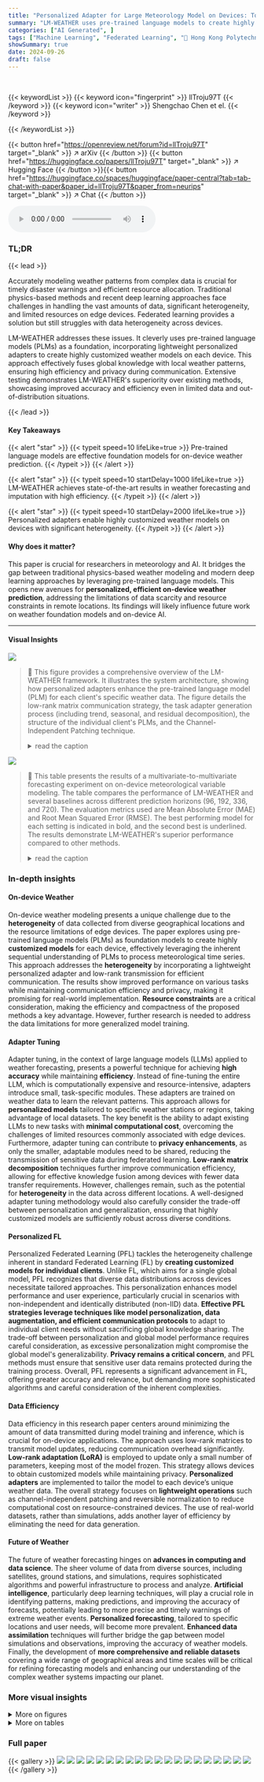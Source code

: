 ```yaml
---
title: "Personalized Adapter for Large Meteorology Model on Devices: Towards Weather Foundation Models"
summary: "LM-WEATHER uses pre-trained language models to create highly accurate, personalized weather models directly on resource-constrained devices, achieving state-of-the-art results with significantly reduc..."
categories: ["AI Generated", ]
tags: ["Machine Learning", "Federated Learning", "🏢 Hong Kong Polytechnic University",]
showSummary: true
date: 2024-09-26
draft: false
---
```


<br>

{{< keywordList >}}
{{< keyword icon="fingerprint" >}} llTroju97T {{< /keyword >}}
{{< keyword icon="writer" >}} Shengchao Chen et el. {{< /keyword >}}
 
{{< /keywordList >}}

{{< button href="https://openreview.net/forum?id=llTroju97T" target="_blank" >}}
↗ arXiv
{{< /button >}}
{{< button href="https://huggingface.co/papers/llTroju97T" target="_blank" >}}
↗ Hugging Face
{{< /button >}}{{< button href="https://huggingface.co/spaces/huggingface/paper-central?tab=tab-chat-with-paper&paper_id=llTroju97T&paper_from=neurips" target="_blank" >}}
↗ Chat
{{< /button >}}




<audio controls>
    <source src="https://ai-paper-reviewer.com/llTroju97T/podcast.wav" type="audio/wav">
    Your browser does not support the audio element.
</audio>


### TL;DR


{{< lead >}}

Accurately modeling weather patterns from complex data is crucial for timely disaster warnings and efficient resource allocation.  Traditional physics-based methods and recent deep learning approaches face challenges in handling the vast amounts of data, significant heterogeneity, and limited resources on edge devices. Federated learning provides a solution but still struggles with data heterogeneity across devices. 

LM-WEATHER addresses these issues. It cleverly uses pre-trained language models (PLMs) as a foundation, incorporating lightweight personalized adapters to create highly customized weather models on each device.  This approach effectively fuses global knowledge with local weather patterns, ensuring high efficiency and privacy during communication.  Extensive testing demonstrates LM-WEATHER's superiority over existing methods, showcasing improved accuracy and efficiency even in limited data and out-of-distribution situations.

{{< /lead >}}


#### Key Takeaways

{{< alert "star" >}}
{{< typeit speed=10 lifeLike=true >}} Pre-trained language models are effective foundation models for on-device weather prediction. {{< /typeit >}}
{{< /alert >}}

{{< alert "star" >}}
{{< typeit speed=10 startDelay=1000 lifeLike=true >}} LM-WEATHER achieves state-of-the-art results in weather forecasting and imputation with high efficiency. {{< /typeit >}}
{{< /alert >}}

{{< alert "star" >}}
{{< typeit speed=10 startDelay=2000 lifeLike=true >}} Personalized adapters enable highly customized weather models on devices with significant heterogeneity. {{< /typeit >}}
{{< /alert >}}

#### Why does it matter?
This paper is crucial for researchers in meteorology and AI.  It bridges the gap between traditional physics-based weather modeling and modern deep learning approaches by leveraging pre-trained language models. This opens new avenues for **personalized, efficient on-device weather prediction**, addressing the limitations of data scarcity and resource constraints in remote locations. Its findings will likely influence future work on weather foundation models and on-device AI.

------
#### Visual Insights



![](https://ai-paper-reviewer.com/llTroju97T/figures_1_1.jpg)

> 🔼 This figure provides a comprehensive overview of the LM-WEATHER framework. It illustrates the system architecture, showing how personalized adapters enhance the pre-trained language model (PLM) for each client's specific weather data.  The figure details the low-rank matrix communication strategy, the task adapter generation process (including trend, seasonal, and residual decomposition), the structure of the individual client's PLMs, and the Channel-Independent Patching technique.
> <details>
> <summary>read the caption</summary>
> Figure 1: Framework Overview. (a) Schematic of LM-WEATHER, each client using personalized adapter to endow the PLM for local weather awareness, only low-rank matrices are transmitted to enhance efficiency during communication; (b) Brief structure of PLM on each client, detailed architecture can be found in Appendix; (c) Task Adapter Generation, the multivariate weather series input splits into two paths. The first path isolates the trend, seasonal, and residual elements, which each go through independent generator to produce specific adapters; (d) Architecture of the generator for each decomposed element; (e) Schematic diagram of Channel-Independent Patching [6].
> </details>





![](https://ai-paper-reviewer.com/llTroju97T/tables_6_1.jpg)

> 🔼 This table presents the results of a multivariate-to-multivariate forecasting experiment on on-device meteorological variable modeling.  The table compares the performance of LM-WEATHER and several baselines across different prediction horizons (96, 192, 336, and 720).  The evaluation metrics used are Mean Absolute Error (MAE) and Root Mean Squared Error (RMSE).  The best performing model for each setting is indicated in bold, and the second best is underlined.  The results demonstrate LM-WEATHER's superior performance compared to other methods.
> <details>
> <summary>read the caption</summary>
> Table 1: Results under on-device meteorological variable forecasting task (multivariate-to-multivariate). A lower value indicates better performance. Bold: the best, Underline: the second best.
> </details>





### In-depth insights


#### On-device Weather
On-device weather modeling presents a unique challenge due to the **heterogeneity** of data collected from diverse geographical locations and the resource limitations of edge devices.  The paper explores using pre-trained language models (PLMs) as foundation models to create highly **customized models** for each device, effectively leveraging the inherent sequential understanding of PLMs to process meteorological time series.  This approach addresses the **heterogeneity** by incorporating a lightweight personalized adapter and low-rank transmission for efficient communication.  The results show improved performance on various tasks while maintaining communication efficiency and privacy, making it promising for real-world implementation.  **Resource constraints** are a critical consideration, making the efficiency and compactness of the proposed methods a key advantage. However, further research is needed to address the data limitations for more generalized model training.

#### Adapter Tuning
Adapter tuning, in the context of large language models (LLMs) applied to weather forecasting, presents a powerful technique for achieving **high accuracy** while maintaining **efficiency**.  Instead of fine-tuning the entire LLM, which is computationally expensive and resource-intensive, adapters introduce small, task-specific modules.  These adapters are trained on weather data to learn the relevant patterns. This approach allows for **personalized models** tailored to specific weather stations or regions, taking advantage of local datasets.  The key benefit is the ability to adapt existing LLMs to new tasks with **minimal computational cost**, overcoming the challenges of limited resources commonly associated with edge devices.  Furthermore, adapter tuning can contribute to **privacy enhancements**, as only the smaller, adaptable modules need to be shared, reducing the transmission of sensitive data during federated learning. **Low-rank matrix decomposition** techniques further improve communication efficiency, allowing for effective knowledge fusion among devices with fewer data transfer requirements. However, challenges remain, such as the potential for **heterogeneity** in the data across different locations.  A well-designed adapter tuning methodology would also carefully consider the trade-off between personalization and generalization, ensuring that highly customized models are sufficiently robust across diverse conditions.

#### Personalized FL
Personalized Federated Learning (PFL) tackles the heterogeneity challenge inherent in standard Federated Learning (FL) by **creating customized models for individual clients**.  Unlike FL, which aims for a single global model, PFL recognizes that diverse data distributions across devices necessitate tailored approaches. This personalization enhances model performance and user experience, particularly crucial in scenarios with non-independent and identically distributed (non-IID) data.  **Effective PFL strategies leverage techniques like model personalization, data augmentation, and efficient communication protocols** to adapt to individual client needs without sacrificing global knowledge sharing.  The trade-off between personalization and global model performance requires careful consideration, as excessive personalization might compromise the global model's generalizability.  **Privacy remains a critical concern**, and PFL methods must ensure that sensitive user data remains protected during the training process.  Overall, PFL represents a significant advancement in FL, offering greater accuracy and relevance, but demanding more sophisticated algorithms and careful consideration of the inherent complexities.

#### Data Efficiency
Data efficiency in this research paper centers around minimizing the amount of data transmitted during model training and inference, which is crucial for on-device applications. The approach uses low-rank matrices to transmit model updates, reducing communication overhead significantly. **Low-rank adaptation (LoRA)** is employed to update only a small number of parameters, keeping most of the model frozen. This strategy allows devices to obtain customized models while maintaining privacy.  **Personalized adapters** are implemented to tailor the model to each device’s unique weather data. The overall strategy focuses on **lightweight operations** such as channel-independent patching and reversible normalization to reduce computational cost on resource-constrained devices. The use of real-world datasets, rather than simulations, adds another layer of efficiency by eliminating the need for data generation.

#### Future of Weather
The future of weather forecasting hinges on **advances in computing and data science**.  The sheer volume of data from diverse sources, including satellites, ground stations, and simulations, requires sophisticated algorithms and powerful infrastructure to process and analyze.  **Artificial intelligence**, particularly deep learning techniques, will play a crucial role in identifying patterns, making predictions, and improving the accuracy of forecasts, potentially leading to more precise and timely warnings of extreme weather events.  **Personalized forecasting**, tailored to specific locations and user needs, will become more prevalent.  **Enhanced data assimilation** techniques will further bridge the gap between model simulations and observations, improving the accuracy of weather models.  Finally, the development of **more comprehensive and reliable datasets** covering a wide range of geographical areas and time scales will be critical for refining forecasting models and enhancing our understanding of the complex weather systems impacting our planet.


### More visual insights

<details>
<summary>More on figures
</summary>


![](https://ai-paper-reviewer.com/llTroju97T/figures_18_1.jpg)

> 🔼 This figure provides a high-level overview of the LM-WEATHER framework. It shows the system architecture, including the personalized adapters used on each client device, the low-rank matrix transmission for efficient communication, and the task adapter generation process.  The figure also details the architecture of the personalized adapter generator and the channel-independent patching method.
> <details>
> <summary>read the caption</summary>
> Figure 1: Framework Overview. (a) Schematic of LM-WEATHER, each client using personalized adapter to endow the PLM for local weather awareness, only low-rank matrices are transmitted to enhance efficiency during communication; (b) Brief structure of PLM on each client, detailed architecture can be found in Appendix; (c) Task Adapter Generation, the multivariate weather series input splits into two paths. The first path isolates the trend, seasonal, and residual elements, which each go through independent generator to produce specific adapters; (d) Architecture of the generator for each decomposed element; (e) Schematic diagram of Channel-Independent Patching [6].
> </details>



![](https://ai-paper-reviewer.com/llTroju97T/figures_19_1.jpg)

> 🔼 This figure provides a high-level overview of the LM-WEATHER framework. It shows the system architecture, including how personalized adapters are used to adapt a pre-trained language model to each client's specific weather data. It also details the communication process, task adapter generation, and the architecture of the generator used for task adaptation.  Finally, it shows the channel-independent patching method used to improve efficiency.
> <details>
> <summary>read the caption</summary>
> Figure 1: Framework Overview. (a) Schematic of LM-WEATHER, each client using personalized adapter to endow the PLM for local weather awareness, only low-rank matrices are transmitted to enhance efficiency during communication; (b) Brief structure of PLM on each client, detailed architecture can be found in Appendix; (c) Task Adapter Generation, the multivariate weather series input splits into two paths. The first path isolates the trend, seasonal, and residual elements, which each go through independent generator to produce specific adapters; (d) Architecture of the generator for each decomposed element; (e) Schematic diagram of Channel-Independent Patching [6].
> </details>



![](https://ai-paper-reviewer.com/llTroju97T/figures_20_1.jpg)

> 🔼 This figure provides a high-level overview of the LM-WEATHER framework. It illustrates the system architecture, showing how personalized adapters are used to enhance a pre-trained language model (PLM) for on-device weather forecasting.  The figure also details the process of task adapter generation, which decomposes multivariate weather series data into trend, seasonal, and residual components to generate specific adapters for the PLM. Finally, the figure shows the channel-independent patching method, which improves efficiency and generalisation.
> <details>
> <summary>read the caption</summary>
> Figure 1: Framework Overview. (a) Schematic of LM-WEATHER, each client using personalized adapter to endow the PLM for local weather awareness, only low-rank matrices are transmitted to enhance efficiency during communication; (b) Brief structure of PLM on each client, detailed architecture can be found in Appendix; (c) Task Adapter Generation, the multivariate weather series input splits into two paths. The first path isolates the trend, seasonal, and residual elements, which each go through independent generator to produce specific adapters; (d) Architecture of the generator for each decomposed element; (e) Schematic diagram of Channel-Independent Patching [6].
> </details>



![](https://ai-paper-reviewer.com/llTroju97T/figures_22_1.jpg)

> 🔼 This figure provides a comprehensive overview of the LM-WEATHER framework. It illustrates the system architecture, including the personalized adapter used on each client device to enhance the pre-trained language model (PLM) with local weather pattern awareness.  The figure also details the low-rank matrix transmission for efficient communication, the task adapter generation process for decomposing multivariate weather series, and the architecture of the generator used to create task-specific adapters.
> <details>
> <summary>read the caption</summary>
> Figure 1: Framework Overview. (a) Schematic of LM-WEATHER, each client using personalized adapter to endow the PLM for local weather awareness, only low-rank matrices are transmitted to enhance efficiency during communication; (b) Brief structure of PLM on each client, detailed architecture can be found in Appendix; (c) Task Adapter Generation, the multivariate weather series input splits into two paths. The first path isolates the trend, seasonal, and residual elements, which each go through independent generator to produce specific adapters; (d) Architecture of the generator for each decomposed element; (e) Schematic diagram of Channel-Independent Patching [6].
> </details>



</details>




<details>
<summary>More on tables
</summary>


![](https://ai-paper-reviewer.com/llTroju97T/tables_6_2.jpg)
> 🔼 This table presents the results of the on-device meteorological variable forecasting task.  The results compare the performance of LM-WEATHER against several baselines across different prediction horizons (96, 192, 336, and 720) on four different datasets (ODW1T, ODW1V, ODW2T, and ODW2V).  The performance is measured using Mean Absolute Error (MAE) and Root Mean Squared Error (RMSE). Bold values indicate the best performance for each setting, while underlined values indicate the second-best performance.
> <details>
> <summary>read the caption</summary>
> Table 1: Results under on-device meteorological variable forecasting task (multivariate-to-multivariate). A lower value indicates better performance. Bold: the best, Underline: the second best.
> </details>

![](https://ai-paper-reviewer.com/llTroju97T/tables_7_1.jpg)
> 🔼 This table presents the results of on-device meteorological variable forecasting experiments. The model, LM-WEATHER, is compared against several state-of-the-art baselines across four different datasets.  The performance is measured using MAE and RMSE metrics for various prediction horizons (96, 192, 336, 720). The table highlights LM-WEATHER's superior performance, consistently achieving the lowest MAE and RMSE values across almost all scenarios.
> <details>
> <summary>read the caption</summary>
> Table 1: Results under on-device meteorological variable forecasting task (multivariate-to-multivariate). A lower value indicates better performance. Bold: the best, Underline: the second best.
> </details>

![](https://ai-paper-reviewer.com/llTroju97T/tables_7_2.jpg)
> 🔼 This table presents the results of on-device meteorological variable forecasting experiments using multivariate-to-multivariate approach.  The table shows the Mean Absolute Error (MAE) and Root Mean Squared Error (RMSE) for various forecasting lengths (96, 192, 336, 720) and on four different datasets (ODW1T, ODW1V, ODW2T, ODW2V).  The best performing method for each scenario is highlighted in bold, while the second-best is underlined. The results demonstrate LM-WEATHER's superior performance over several state-of-the-art baselines for on-device weather forecasting.
> <details>
> <summary>read the caption</summary>
> Table 1: Results under on-device meteorological variable forecasting task (multivariate-to-multivariate). A lower value indicates better performance. Bold: the best, Underline: the second best.
> </details>

![](https://ai-paper-reviewer.com/llTroju97T/tables_7_3.jpg)
> 🔼 This table presents the results of a zero-shot learning experiment, where the model is evaluated on a dataset it has not been trained on.  The results (average Mean Absolute Error) are shown for forecasting and imputation tasks across various scenarios.  The scenarios are defined by which datasets are used for training and testing (e.g., 1T means training on ODW1T, 1V means testing on ODW1V). The table shows that LM-WEATHER-AVE outperforms other baselines across multiple scenarios in both forecasting and imputation tasks.
> <details>
> <summary>read the caption</summary>
> Table 5: Results on Zero-Shot Learning (ave. MAE on forecasting/imputation tasks report). Bold: the best, Underline: the second best, ⇔: domain transferring between datasets.
> </details>

![](https://ai-paper-reviewer.com/llTroju97T/tables_8_1.jpg)
> 🔼 This table presents the ablation study results for the LM-WEATHER model. It shows the impact of removing different components of the model (decomposition, trend, seasonal, residual, prompt generator) and using different methods for the personalized approach (LoRA with low-rank matrices, LoRA without low-rank matrices, full fine-tuning of attention parameters) on the performance of both forecasting and imputation tasks.  The results demonstrate the importance of the weather decomposition, prompt generator, and using LoRA with low-rank matrices for achieving superior performance and efficiency.
> <details>
> <summary>read the caption</summary>
> Table 6: Ablation results on forecasting (multivariate to multivariate) and imputation (50% masking ratio, OWD1T dataset). A lower value indicates better performance. Bold: the best, Underline: the second best, and ↑ denote performance degradation and performance improvement, respectively.
> </details>

![](https://ai-paper-reviewer.com/llTroju97T/tables_8_2.jpg)
> 🔼 This table compares the communication efficiency and performance of LM-WEATHER against other federated learning methods designed to improve communication efficiency.  It shows LM-WEATHER's superior performance while significantly reducing the amount of data transmitted during the training process.  The communication efficiency improvement is expressed as a multiplier relative to the standard approach (LM-WEATHER-Ave). MAE and RMSE metrics are also provided.
> <details>
> <summary>read the caption</summary>
> Table 8: Comparison of LM-WEATHER and baseline that tailored to improve communication efficiency in terms of forecasting (multivariate-multivariate)/imputation (50% masking rate) performance as well as communication efficiency, with × denotes the improvement in communication efficiency relative to the standard line (LM-WEATHER-Ave), MAE/RMSE report. Bold: the best.
> </details>

![](https://ai-paper-reviewer.com/llTroju97T/tables_9_1.jpg)
> 🔼 This table compares the performance and communication efficiency of LM-WEATHER against various federated learning baselines designed for improved communication efficiency.  The metrics used are MAE and RMSE for both forecasting and imputation tasks.  The communication efficiency is shown as a multiple of the standard, LM-WEATHER-Ave's communication parameters.
> <details>
> <summary>read the caption</summary>
> Table 8: Comparison of LM-WEATHER and baseline that tailored to improve communication efficiency in terms of forecasting (multivariate-multivariate)/imputation (50% masking rate) performance as well as communication efficiency, with × denotes the improvement in communication efficiency relative to the standard line (LM-WEATHER-Ave), MAE/RMSE report. Bold: the best.
> </details>

![](https://ai-paper-reviewer.com/llTroju97T/tables_9_2.jpg)
> 🔼 This table presents the results of LM-WEATHER's performance on forecasting and imputation tasks under different device participation rates.  It shows how the model's performance changes as the number of devices participating in the training increases.  The results are shown for both regular training and a few-shot learning scenario where only 15% of the data is used for training.  The table also highlights the increase or decrease in performance relative to the original setting (0.1 device participation rate).  MAE and RMSE metrics are reported.
> <details>
> <summary>read the caption</summary>
> Table 9: Results of LM-WEATHER under forecasting (multivariate-multivariate) and imputation (50% masking rate) at different device participation rates [0.1, 0.3, 0.5, 0.7, 0.9], ↑↓ implies an increase/decrease in performance relative to the original setting (0.1), MAE/RMSE report, where 15% represents the proportion of data on each client involved in training.
> </details>

![](https://ai-paper-reviewer.com/llTroju97T/tables_14_1.jpg)
> 🔼 This table provides details of the ODW1T dataset, which is one of the four real-world datasets used in the paper for evaluating the proposed on-device meteorological variable modeling approach, LM-WEATHER.  It lists the start and end times of the data collection period for each of the 15 weather stations in the dataset, the number of samples collected at each station, and the meteorological variables that were measured.  This information is crucial for understanding the dataset's characteristics and for reproducing the experiments.
> <details>
> <summary>read the caption</summary>
> Table 10: Details about ODW1T dataset, where Start and End indicate the respective beginning and ending timestamps of data collected at a specific weather station, Samples denotes the count of weather sequence samples gathered at that station, and Variables refers to the weather variables included in the data from each station (For the full names of these variables, please refer to Tab. 14).
> </details>

![](https://ai-paper-reviewer.com/llTroju97T/tables_15_1.jpg)
> 🔼 This table provides details about the ODW1T dataset, which is one of the four real-world datasets used in the paper for evaluating the performance of the proposed LM-WEATHER model.  For each of the 15 weather stations included in the dataset, the table lists the start and end times of the data collection period, the number of samples collected, and the variables included. The variables are abbreviated, with the full names provided in a separate table (Table 14) in the appendix.  This table highlights the heterogeneity of the data across different weather stations, in terms of both the time periods covered and the variables collected.
> <details>
> <summary>read the caption</summary>
> Table 10: Details about ODW1T dataset, where Start and End indicate the respective beginning and ending timestamps of data collected at a specific weather station, Samples denotes the count of weather sequence samples gathered at that station, and Variables refers to the weather variables included in the data from each station (For the full names of these variables, please refer to Tab. 14).
> </details>

![](https://ai-paper-reviewer.com/llTroju97T/tables_15_2.jpg)
> 🔼 This table shows the hyperparameters used in the experiments for LM-WEATHER.  It covers different tasks (forecasting and imputation) and datasets (ODW1T, ODW1V, ODW2T, ODW2V). For each task and dataset, the table specifies the backbone model (PLM), number of layers used, training process details (patch dimension, number of heads, learning rate, loss function, batch size, local epochs), and the number of communication rounds and participation rate. The table also indicates when the few-shot learning setup (FS) is used.
> <details>
> <summary>read the caption</summary>
> Table 17: An overview of the experimental configuration for LM-WEATHER. LR is the initial learning rate, (FS) denotes the few-shot learning setting.
> </details>

![](https://ai-paper-reviewer.com/llTroju97T/tables_16_1.jpg)
> 🔼 This table presents the experimental configurations used in the paper for the LM-WEATHER model across different datasets (ODW1T, ODW1V, ODW2T, ODW2V).  It shows the hyperparameters used for various tasks (forecasting and imputation), including the backbone PLM, number of layers, training process details (patch dimension, heads, learning rate, loss function, batch size, local epochs, communication rounds, and participation rate). The table also specifies different settings for few-shot learning scenarios.
> <details>
> <summary>read the caption</summary>
> Table 17: An overview of the experimental configuration for LM-WEATHER. LR is the initial learning rate, (FS) denotes the few-shot learning setting.
> </details>

![](https://ai-paper-reviewer.com/llTroju97T/tables_17_1.jpg)
> 🔼 This table presents the results of the multivariate-to-multivariate forecasting experiments conducted on four real-world datasets (ODW1T, ODW1V, ODW2T, and ODW2V).  The results show the Mean Absolute Error (MAE) and Root Mean Squared Error (RMSE) for different prediction horizons (96, 192, 336, and 720) for LM-WEATHER and several baseline methods. Lower MAE and RMSE values indicate better performance.  The table highlights LM-WEATHER's superior performance across all datasets and prediction horizons, often with a significant margin over other methods. Bold values represent the best performing method, while underlined values represent the second-best performing method for each setting.
> <details>
> <summary>read the caption</summary>
> Table 1: Results under on-device meteorological variable forecasting task (multivariate-to-multivariate). A lower value indicates better performance. Bold: the best, Underline: the second best.
> </details>

![](https://ai-paper-reviewer.com/llTroju97T/tables_21_1.jpg)
> 🔼 This table shows the settings used for each dataset in the experiments.  For forecasting, it indicates the length of the historical observation horizon used to predict future values (192 time steps in all cases). For the imputation task, which involves predicting missing values, the historical observation horizon is consistent with the prediction horizon. The table also specifies the prediction horizons used for each dataset (varying from 96 to 720 steps), as well as the random masking ratios applied for imputation (25%, 35%, or 50%).
> <details>
> <summary>read the caption</summary>
> Table 15: Task setup for different datasets during the evaluation. Note that for the imputation task there are actually no historical observations, but rather they are performed on a single long sequence.
> </details>

![](https://ai-paper-reviewer.com/llTroju97T/tables_21_2.jpg)
> 🔼 This table details the experimental setup for the four datasets (ODW1T, ODW1V, ODW2T, ODW2V) used in the paper.  It outlines the specific tasks (forecasting and imputation) performed on each dataset, the length of the historical observation horizon used for prediction, the prediction horizons used for forecasting, and the random masking ratios used for the imputation task.  The table clarifies that the imputation task doesn't use separate historical observations but works on a single, long sequence instead.
> <details>
> <summary>read the caption</summary>
> Table 15: Task setup for different datasets during the evaluation. Note that for the imputation task there are actually no historical observations, but rather they are performed on a single long sequence.
> </details>

![](https://ai-paper-reviewer.com/llTroju97T/tables_24_1.jpg)
> 🔼 This table details the hyperparameters used in the experiments for LM-WEATHER.  It shows the settings for different tasks (forecasting and imputation) and datasets (ODW1T, ODW1V, ODW2T, ODW2V). The hyperparameters include the backbone model (PLM) and the number of layers used, the input length, patch dimension, number of heads, learning rate, loss function, batch size, number of local epochs, number of communication rounds, and the participation rate.  It also shows the settings for few-shot learning experiments (FS).
> <details>
> <summary>read the caption</summary>
> Table 17: An overview of the experimental configuration for LM-WEATHER. LR is the initial learning rate, (FS) denotes the few-shot learning setting.
> </details>

![](https://ai-paper-reviewer.com/llTroju97T/tables_26_1.jpg)
> 🔼 This table compares the performance of the proposed LM-WEATHER model against four other personalized federated learning (PFL) baselines.  The comparison is done for both multivariate-multivariate forecasting and imputation tasks (with a 50% random masking rate for imputation).  The 'Avg.' column shows the average performance across four different prediction horizons (96, 192, 336, and 720). The best performance for each metric is bolded.
> <details>
> <summary>read the caption</summary>
> Table 18: Comparison on personalized performance between our LM-WEATHER and PFL baselines under forecasting (multivariate-multivariate) and imputation (50% masking rate), where Avg. denotes the average performance of four periods [96, 192, 336, 720], Bold means the best.
> </details>

![](https://ai-paper-reviewer.com/llTroju97T/tables_26_2.jpg)
> 🔼 This table presents the results of the on-device meteorological variable forecasting task, specifically focusing on the multivariate-to-multivariate scenario.  The results compare the performance of LM-WEATHER and other state-of-the-art methods across various settings, including different lengths of input sequences and prediction horizons.  Lower values indicate better performance.  The 'Bold' entries highlight the best-performing method in each scenario, while 'Underlined' entries indicate the second-best performing method.
> <details>
> <summary>read the caption</summary>
> Table 1: Results under on-device meteorological variable forecasting task (multivariate-to-multivariate). A lower value indicates better performance. Bold: the best, Underline: the second best.
> </details>

![](https://ai-paper-reviewer.com/llTroju97T/tables_27_1.jpg)
> 🔼 This table compares the performance of the proposed LM-WEATHER model against four other personalized federated learning (PFL) baselines on two tasks: multivariate-to-multivariate forecasting and 50% random-masking imputation.  The comparison shows LM-WEATHER's superior performance across various prediction horizons (96, 192, 336, and 720) in both tasks.  The 'Avg.' column represents the average performance over all four horizons. The table highlights the advantages of LM-WEATHER in achieving personalized performance gains.
> <details>
> <summary>read the caption</summary>
> Table 18: Comparison on personalized performance between our LM-WEATHER and PFL baselines under forecasting (multivariate-multivariate) and imputation (50% masking rate), where Avg. denotes the average performance of four periods [96, 192, 336, 720], Bold means the best.
> </details>

![](https://ai-paper-reviewer.com/llTroju97T/tables_27_2.jpg)
> 🔼 This table presents the results of on-device meteorological variable forecasting experiments.  It compares the performance of LM-WEATHER against several state-of-the-art baselines across four different datasets (ODW1T, ODW1V, ODW2T, ODW2V). The performance metrics used are MAE (Mean Absolute Error) and RMSE (Root Mean Squared Error) for four different prediction horizons (96, 192, 336, and 720). The best performing model for each dataset and prediction horizon is shown in bold, and the second best is underlined. The results demonstrate that LM-WEATHER outperforms the baselines across a variety of conditions.
> <details>
> <summary>read the caption</summary>
> Table 1: Results under on-device meteorological variable forecasting task (multivariate-to-multivariate). A lower value indicates better performance. Bold: the best, Underline: the second best.
> </details>

![](https://ai-paper-reviewer.com/llTroju97T/tables_28_1.jpg)
> 🔼 This table compares the performance of LM-WEATHER in three different settings: fully centralized training (Non-FL), federated learning with the proposed LM-WEATHER, and federated learning with only local training (LM-WEATHER-Local).  The results are presented as Mean Absolute Error (MAE) and Root Mean Squared Error (RMSE) for different prediction horizons (96, 192, 336, and 720). The 'Disparity' row shows the percentage difference in performance compared to the fully centralized (Non-FL) training scenario.
> <details>
> <summary>read the caption</summary>
> Table 22: Comparison of LM-WEATHER’s multivariate-multivariate performance in the FL and the Non-FL (centralised) setups, LM-WEATHER-Local is the setting in which LM-WEATHER is trained locally at each device without communication, and disparity is the difference in performance relative to Non-FL.
> </details>

![](https://ai-paper-reviewer.com/llTroju97T/tables_28_2.jpg)
> 🔼 This table presents the results of the multivariate-to-multivariate forecasting experiments performed on four different datasets (ODW1T, ODW1V, ODW2T, ODW2V).  The table shows the Mean Absolute Error (MAE) and Root Mean Squared Error (RMSE) for each dataset and for different prediction horizons (96, 192, 336, 720). The results are compared against several state-of-the-art (SOTA) baselines.  The best performing model for each metric and horizon is in bold, while the second best is underlined.
> <details>
> <summary>read the caption</summary>
> Table 1: Results under on-device meteorological variable forecasting task (multivariate-to-multivariate). A lower value indicates better performance. Bold: the best, Underline: the second best.
> </details>

![](https://ai-paper-reviewer.com/llTroju97T/tables_28_3.jpg)
> 🔼 This table presents the results of the multivariate-to-multivariate forecasting experiments.  It shows the Mean Absolute Error (MAE) and Root Mean Squared Error (RMSE) for various prediction horizons (96, 192, 336, and 720) across four different datasets (ODW1T, ODW1V, ODW2T, ODW2V).  The results compare LM-WEATHER and LM-WEATHER-AVE against several state-of-the-art baselines (FL-GPT4TS, FL-Reformer, FL-Pyraformer, FL-DLinear, FL-PatchTST, FL-iTransformer, FL-LightTS, FL-Transformer, FL-Informer).  The best-performing model for each metric and dataset is indicated in bold, and the second best is underlined.
> <details>
> <summary>read the caption</summary>
> Table 1: Results under on-device meteorological variable forecasting task (multivariate-to-multivariate). A lower value indicates better performance. Bold: the best, Underline: the second best.
> </details>

![](https://ai-paper-reviewer.com/llTroju97T/tables_29_1.jpg)
> 🔼 This table presents the results of the multivariate-to-multivariate forecasting task on four different datasets (ODW1T, ODW1V, ODW2T, ODW2V) using different prediction horizons (96, 192, 336, 720).  The results are shown in terms of Mean Absolute Error (MAE) and Root Mean Squared Error (RMSE).  The best performing method for each setting is bolded, and the second-best is underlined.
> <details>
> <summary>read the caption</summary>
> Table 1: Results under on-device meteorological variable forecasting task (multivariate-to-multivariate). A lower value indicates better performance. Bold: the best, Underline: the second best.
> </details>

![](https://ai-paper-reviewer.com/llTroju97T/tables_30_1.jpg)
> 🔼 This table presents the performance of LM-WEATHER and several baseline methods on a weather anomaly detection task using the ODW1T dataset.  The performance is evaluated under two scenarios: a regular setting with the full training data and a few-shot setting with only 5% of the training data.  The metrics used to evaluate performance are Precision (P), Recall (R), and F1-score (F1).  The table highlights that LM-WEATHER outperforms baseline methods under both scenarios.
> <details>
> <summary>read the caption</summary>
> Table 26: Results of LM-WEATHER and baseline for weather anomaly detection tasks on ODW1T, including regular and few-shot scenarios, where 5% means that 5% of the data is used in training, Bold and Underline denote the best and the second best.
> </details>

![](https://ai-paper-reviewer.com/llTroju97T/tables_30_2.jpg)
> 🔼 This table presents the results of a weather anomaly detection experiment.  The experiment compares the performance of LM-WEATHER against several baseline methods. Two scenarios are considered: a regular scenario (with a full training dataset) and a few-shot scenario (with only 5% of the data used for training). The table reports Precision, Recall, and F1-score for each method and scenario.  The goal is to evaluate the effectiveness of LM-WEATHER in detecting anomalies in weather data, particularly when only a limited amount of training data is available.
> <details>
> <summary>read the caption</summary>
> Table 27: Results of LM-WEATHER and baseline for weather anomaly detection tasks on ODW2T, including regular and few-shot scenarios, where 5% means that 5% of the data is used in training. Bold and Underline denote the best and the second best.
> </details>

![](https://ai-paper-reviewer.com/llTroju97T/tables_31_1.jpg)
> 🔼 This table presents the results of on-device meteorological variable forecasting experiments where multiple variables are used for prediction.  It compares the performance of LM-WEATHER and several baseline methods across various settings. Lower values of MAE and RMSE indicate better performance.  The 'Bold' values indicate the best performance while the 'Underlined' values indicate second-best performance among the evaluated models.
> <details>
> <summary>read the caption</summary>
> Table 1: Results under on-device meteorological variable forecasting task (multivariate-to-multivariate). A lower value indicates better performance. Bold: the best, Underline: the second best.
> </details>

![](https://ai-paper-reviewer.com/llTroju97T/tables_31_2.jpg)
> 🔼 This table compares the performance and communication efficiency of LM-WEATHER against other federated learning methods optimized for communication efficiency.  It shows that LM-WEATHER achieves superior performance while significantly reducing communication overhead, highlighting its efficiency in on-device weather modeling.
> <details>
> <summary>read the caption</summary>
> Table 25: Comparison between LM-WEATHER and baseline that tailored to improve communication efficiency in terms of forecasting (multivariate-multivariate)/imputation (50% masking rate) performance as well as communication efficiency, with × denotes the improvement in communication efficiency relative to the standard line (LM-WEATHER-Ave), MAE/RMSE report. Bold: the best.
> </details>

![](https://ai-paper-reviewer.com/llTroju97T/tables_32_1.jpg)
> 🔼 This table presents the results of the on-device meteorological variable forecasting task, specifically focusing on multivariate-to-multivariate forecasting. It compares the performance of LM-WEATHER against several state-of-the-art baseline methods across different prediction horizons and evaluation metrics (MAE and RMSE).  Lower values indicate better performance.  The 'Bold' and 'Underline' annotations highlight the best and second-best performing methods, respectively.  This comparison helps evaluate the effectiveness of LM-WEATHER in handling complex meteorological sequences.
> <details>
> <summary>read the caption</summary>
> Table 1: Results under on-device meteorological variable forecasting task (multivariate-to-multivariate). A lower value indicates better performance. Bold: the best, Underline: the second best.
> </details>

![](https://ai-paper-reviewer.com/llTroju97T/tables_32_2.jpg)
> 🔼 This table compares the performance of LM-WEATHER against several baseline models for both forecasting and imputation tasks on the ODW1T dataset.  It shows MAE, RMSE, model size (on device) and the communication parameters for each model. LM-WEATHER demonstrates superior performance with a smaller communication parameter size compared to the baseline models.
> <details>
> <summary>read the caption</summary>
> Table 25: Comparison between LM-WEATHER and baseline in terms of model size on the device and performance of forecasting (multivariate-to-multivariate), and imputation (50% masking rate) on ODW1T (MAE/RMSE report), where Bold and Underline denote the best and the second best.
> </details>

![](https://ai-paper-reviewer.com/llTroju97T/tables_32_3.jpg)
> 🔼 This table presents the results of the on-device meteorological variable forecasting task, specifically focusing on multivariate-to-multivariate forecasting.  The table compares the performance of LM-WEATHER against several state-of-the-art baseline methods across different prediction horizons (96, 192, 336, 720) on four different datasets.  Lower values for MAE (Mean Absolute Error) and RMSE (Root Mean Squared Error) indicate better model performance. The table highlights the best performing model in bold and the second-best model in underline for each setting.  The results demonstrate the superior performance of the LM-WEATHER model compared to the baselines.
> <details>
> <summary>read the caption</summary>
> Table 1: Results under on-device meteorological variable forecasting task (multivariate-to-multivariate). A lower value indicates better performance. Bold: the best, Underline: the second best.
> </details>

![](https://ai-paper-reviewer.com/llTroju97T/tables_32_4.jpg)
> 🔼 This table presents the experimental setup used for LM-WEATHER. It lists various hyperparameters used for training and evaluation across different datasets and tasks, including the backbone model used (PLM), the number of layers used, the input length, patch dimension, number of heads, learning rate, loss function, batch size, local epochs, and communication rounds. The table also differentiates between regular and few-shot learning settings.
> <details>
> <summary>read the caption</summary>
> Table 17: An overview of the experimental configuration for LM-WEATHER. LR is the initial learning rate, (FS) denotes the few-shot learning setting.
> </details>

![](https://ai-paper-reviewer.com/llTroju97T/tables_33_1.jpg)
> 🔼 This table presents the results of the on-device meteorological variable forecasting task (multivariate-to-multivariate). The performance is evaluated using MAE and RMSE metrics. The lowest MAE and RMSE values indicate better performance.  The table compares the performance of LM-WEATHER with several state-of-the-art baselines across different prediction horizons (96, 192, 336, and 720). The best-performing method for each setting is bolded, while the second-best is underlined.
> <details>
> <summary>read the caption</summary>
> Table 1: Results under on-device meteorological variable forecasting task (multivariate-to-multivariate). A lower value indicates better performance. Bold: the best, Underline: the second best.
> </details>

![](https://ai-paper-reviewer.com/llTroju97T/tables_33_2.jpg)
> 🔼 This table presents the results of the on-device meteorological variable forecasting task, specifically for the multivariate-to-multivariate scenario.  The table compares the performance of LM-WEATHER and several other state-of-the-art methods using different prediction horizons (96, 192, 336, and 720).  The metrics used for evaluation are Mean Absolute Error (MAE) and Root Mean Squared Error (RMSE).  Lower values in MAE and RMSE indicate better performance.  The best performing method in each scenario is bolded, and the second-best is underlined.
> <details>
> <summary>read the caption</summary>
> Table 1: Results under on-device meteorological variable forecasting task (multivariate-to-multivariate). A lower value indicates better performance. Bold: the best, Underline: the second best.
> </details>

![](https://ai-paper-reviewer.com/llTroju97T/tables_33_3.jpg)
> 🔼 This table presents the results of the on-device meteorological variable forecasting task, specifically focusing on multivariate-to-multivariate forecasting.  It compares the performance of LM-WEATHER against several state-of-the-art baselines across various settings (different lengths of input sequences and prediction horizons). Lower values in MAE and RMSE indicate better performance. The table highlights LM-WEATHER's superior performance, consistently outperforming other models and achieving the best results across multiple settings.
> <details>
> <summary>read the caption</summary>
> Table 1: Results under on-device meteorological variable forecasting task (multivariate-to-multivariate). A lower value indicates better performance. Bold: the best, Underline: the second best.
> </details>

![](https://ai-paper-reviewer.com/llTroju97T/tables_34_1.jpg)
> 🔼 This table presents the results of the on-device meteorological variable forecasting task, specifically focusing on multivariate-to-multivariate forecasting, where multiple input variables are used to predict multiple output variables. The performance of LM-WEATHER is compared against several state-of-the-art baselines across different prediction horizons. Lower values of MAE (Mean Absolute Error) and RMSE (Root Mean Squared Error) indicate better performance.  The table highlights the best-performing model (in bold) and the second-best model (underlined) for each scenario.
> <details>
> <summary>read the caption</summary>
> Table 1: Results under on-device meteorological variable forecasting task (multivariate-to-multivariate). A lower value indicates better performance. Bold: the best, Underline: the second best.
> </details>

![](https://ai-paper-reviewer.com/llTroju97T/tables_34_2.jpg)
> 🔼 This table provides a detailed summary of the experimental configurations used in the LM-WEATHER experiments. It outlines the hyperparameters and settings used for both forecasting and imputation tasks across different datasets (ODW1T, ODW1V, ODW2T, ODW2V). For each task and dataset, the table specifies the backbone model (PLM), the number of layers used, the training process (including patch dimension, number of heads, learning rate, loss function, batch size, local epochs, and communication rounds), and the participation rate.  The table also indicates which configurations correspond to few-shot learning scenarios. This information is essential for understanding the reproducibility and comparability of the experimental results presented in the paper.
> <details>
> <summary>read the caption</summary>
> Table 17: An overview of the experimental configuration for LM-WEATHER. LR is the initial learning rate, (FS) denotes the few-shot learning setting.
> </details>

![](https://ai-paper-reviewer.com/llTroju97T/tables_34_3.jpg)
> 🔼 This table presents the results of the on-device meteorological variable forecasting task, specifically focusing on multivariate-to-multivariate forecasting.  It compares the performance of LM-WEATHER and various baselines across four different datasets (ODW1T, ODW1V, ODW2T, ODW2V) and four different prediction horizons (96, 192, 336, 720).  The metrics used for evaluation are Mean Absolute Error (MAE) and Root Mean Squared Error (RMSE).  The best-performing method for each dataset and horizon is highlighted in bold, while the second-best is underlined.
> <details>
> <summary>read the caption</summary>
> Table 1: Results under on-device meteorological variable forecasting task (multivariate-to-multivariate). A lower value indicates better performance. Bold: the best, Underline: the second best.
> </details>

![](https://ai-paper-reviewer.com/llTroju97T/tables_35_1.jpg)
> 🔼 This table presents the results of the multivariate-to-multivariate forecasting task on four real-world datasets (ODW1T, ODW1V, ODW2T, ODW2V).  The results are shown in terms of Mean Absolute Error (MAE) and Root Mean Squared Error (RMSE).  Different prediction horizons (96, 192, 336, and 720) are considered.  The table compares the performance of LM-WEATHER against several baseline methods including those employing federated learning (FL). Bold values indicate the best performance for each setting, while underlined values highlight the second-best performance.
> <details>
> <summary>read the caption</summary>
> Table 1: Results under on-device meteorological variable forecasting task (multivariate-to-multivariate). A lower value indicates better performance. Bold: the best, Underline: the second best.
> </details>

![](https://ai-paper-reviewer.com/llTroju97T/tables_35_2.jpg)
> 🔼 This table presents the results of the on-device meteorological variable forecasting task, specifically focusing on multivariate-to-multivariate forecasting.  It compares the performance of LM-WEATHER against several state-of-the-art baselines across four different prediction horizons (96, 192, 336, and 720). The metrics used for evaluation are Mean Absolute Error (MAE) and Root Mean Squared Error (RMSE).  Lower MAE and RMSE values indicate better performance. The table highlights the best-performing model (in bold) and the second-best performing model (underlined) for each setting.
> <details>
> <summary>read the caption</summary>
> Table 1: Results under on-device meteorological variable forecasting task (multivariate-to-multivariate). A lower value indicates better performance. Bold: the best, Underline: the second best.
> </details>

![](https://ai-paper-reviewer.com/llTroju97T/tables_35_3.jpg)
> 🔼 This table presents the results of imputation experiments conducted on four different real-world datasets (ODW1T, ODW1V, ODW2T, ODW2V). The evaluation metrics used are MAE (Mean Absolute Error) and RMSE (Root Mean Squared Error), and the performance is evaluated for various sequence lengths (96, 192, 336, 720) and masking ratios (25%, 35%, 50%). The table compares the performance of LM-WEATHER against several baseline methods (FL-GPT4TS, FL-Reformer, FL-Pyraformer, FL-DLinear, FL-PatchTST, FL-iTransformer, FL-LightTS, FL-Transformer, FL-Informer).  Bold values indicate the best performance for each setting, and underlined values indicate the second-best performance.
> <details>
> <summary>read the caption</summary>
> Table 2: Results under on-device meteorological variable imputation task, where random masking ratio is 50%. A lower value indicates better performance. Bold: the best, Underline: the second best.
> </details>

![](https://ai-paper-reviewer.com/llTroju97T/tables_35_4.jpg)
> 🔼 This table presents the results of on-device meteorological variable forecasting experiments.  The models were evaluated on multivariate-to-multivariate forecasting tasks using four different datasets (ODW1T, ODW1V, ODW2T, ODW2V) and prediction horizons (96, 192, 336, 720). The performance metrics are MAE and RMSE. The lowest values in each column indicate the best-performing model.  Bold indicates the best performance for each row while underlined values indicate the second best. 
> <details>
> <summary>read the caption</summary>
> Table 1: Results under on-device meteorological variable forecasting task (multivariate-to-multivariate). A lower value indicates better performance. Bold: the best, Underline: the second best.
> </details>

![](https://ai-paper-reviewer.com/llTroju97T/tables_36_1.jpg)
> 🔼 This table presents the results of the on-device meteorological variable forecasting task, specifically focusing on the multivariate-to-multivariate scenario.  It compares the performance of LM-WEATHER and several baseline models (FL-GPT4TS, FL-Reformer, FL-Pyraformer, FL-DLinear, FL-PatchTST, FL-iTransformer, FL-LightTS, FL-Transformer, and FL-Informer) across different prediction horizons (96, 192, 336, 720).  The MAE (Mean Absolute Error) and RMSE (Root Mean Squared Error) are used as evaluation metrics. The lowest MAE and RMSE values indicate the best-performing model for each setting.  Bold values denote the best performance, and underlined values denote the second-best performance for each scenario.
> <details>
> <summary>read the caption</summary>
> Table 1: Results under on-device meteorological variable forecasting task (multivariate-to-multivariate). A lower value indicates better performance. Bold: the best, Underline: the second best.
> </details>

![](https://ai-paper-reviewer.com/llTroju97T/tables_36_2.jpg)
> 🔼 This table presents the results of the on-device meteorological variable forecasting task where multiple variables are used to predict multiple other variables.  It compares the performance of LM-WEATHER and various baseline methods across different datasets (ODW1T, ODW1V, ODW2T, ODW2V) and prediction horizons (96, 192, 336, 720).  Lower MAE (Mean Absolute Error) and RMSE (Root Mean Squared Error) values indicate better performance.  The best performing model for each scenario is in bold, and the second best is underlined.
> <details>
> <summary>read the caption</summary>
> Table 1: Results under on-device meteorological variable forecasting task (multivariate-to-multivariate). A lower value indicates better performance. Bold: the best, Underline: the second best.
> </details>

![](https://ai-paper-reviewer.com/llTroju97T/tables_36_3.jpg)
> 🔼 This table presents the results of on-device meteorological variable forecasting experiments.  The task is multivariate-to-multivariate forecasting, meaning multiple meteorological variables are used to predict multiple other variables.  The table compares the performance of LM-WEATHER and several baseline methods across four different prediction horizons (96, 192, 336, 720) and the average performance. Lower MAE and RMSE values indicate better performance.  Bold values indicate the best performing method for each scenario, while underlined values show the second-best.
> <details>
> <summary>read the caption</summary>
> Table 1: Results under on-device meteorological variable forecasting task (multivariate-to-multivariate). A lower value indicates better performance. Bold: the best, Underline: the second best.
> </details>

![](https://ai-paper-reviewer.com/llTroju97T/tables_36_4.jpg)
> 🔼 This table compares the performance and communication efficiency of LM-WEATHER against various federated learning baselines designed to improve communication efficiency.  The metrics used are Mean Absolute Error (MAE) and Root Mean Squared Error (RMSE) for both forecasting and imputation tasks. The table highlights the significant improvement in communication efficiency achieved by LM-WEATHER while maintaining superior performance compared to the baselines.
> <details>
> <summary>read the caption</summary>
> Table 25: Comparison between LM-WEATHER and baseline that tailored to improve communication efficiency in terms of forecasting (multivariate-multivariate)/imputation (50% masking rate) performance as well as communication efficiency, with × denotes the improvement in communication efficiency relative to the standard line (LM-WEATHER-Ave), MAE/RMSE report. Bold: the best.
> </details>

![](https://ai-paper-reviewer.com/llTroju97T/tables_37_1.jpg)
> 🔼 This table presents the results of a weather anomaly detection experiment conducted on the ODW1T dataset. The experiment compares the performance of the LM-WEATHER model against several baseline methods. The results are shown for both regular training scenarios (using the full dataset) and few-shot learning scenarios (using only 5% of the dataset). Performance is evaluated using Precision, Recall, and F1-Score metrics.
> <details>
> <summary>read the caption</summary>
> Table 26: Results of LM-WEATHER and baselines for weather anomaly detection tasks on ODW1T, including regular and few-shot scenarios, where 5% means that 5% of the data is used in training, Bold and Underline denote the best and the second best.
> </details>

![](https://ai-paper-reviewer.com/llTroju97T/tables_37_2.jpg)
> 🔼 This table presents the results of on-device meteorological variable forecasting experiments.  The experiments used a multivariate-to-multivariate setup, meaning multiple variables were used to predict multiple other variables.  The results are shown for four different datasets (ODW1T, ODW1V, ODW2T, ODW2V), with results presented for multiple prediction horizons (96, 192, 336, 720).  The table compares the performance of LM-WEATHER and several baseline methods, using MAE and RMSE as evaluation metrics.  The best performing method for each set of parameters is bolded and the second-best is underlined. 
> <details>
> <summary>read the caption</summary>
> Table 1: Results under on-device meteorological variable forecasting task (multivariate-to-multivariate). A lower value indicates better performance. Bold: the best, Underline: the second best.
> </details>

![](https://ai-paper-reviewer.com/llTroju97T/tables_37_3.jpg)
> 🔼 This table presents the results of a multivariate-to-multivariate forecasting experiment on on-device meteorological variable modeling.  It compares the performance of LM-WEATHER and several baseline models across four different datasets (ODW1T, ODW1V, ODW2T, ODW2V) and four prediction horizons (96, 192, 336, 720). The metrics used to evaluate the models are Mean Absolute Error (MAE) and Root Mean Squared Error (RMSE). The table highlights the best and second-best performing models for each task and dataset. Lower values in MAE and RMSE indicate better performance.
> <details>
> <summary>read the caption</summary>
> Table 1: Results under on-device meteorological variable forecasting task (multivariate-to-multivariate). A lower value indicates better performance. Bold: the best, Underline: the second best.
> </details>

![](https://ai-paper-reviewer.com/llTroju97T/tables_37_4.jpg)
> 🔼 This table compares the communication efficiency and performance of LM-WEATHER against other federated learning baselines designed to improve communication efficiency.  It shows that LM-WEATHER significantly outperforms these baselines in terms of both metrics (MAE and RMSE for forecasting and imputation) while using considerably fewer parameters for communication.
> <details>
> <summary>read the caption</summary>
> Table 8: Comparison of LM-WEATHER and baseline that tailored to improve communication efficiency in terms of forecasting (multivariate-multivariate)/imputation (50% masking rate) performance as well as communication efficiency, with × denotes the improvement in communication efficiency relative to the standard line (LM-WEATHER-Ave), MAE/RMSE report. Bold: the best.
> </details>

![](https://ai-paper-reviewer.com/llTroju97T/tables_38_1.jpg)
> 🔼 This table presents the hyperparameters used in the experiments of LM-WEATHER.  It shows the configuration for different tasks (forecasting and imputation) and datasets (ODW1T, ODW1V, ODW2T, ODW2V).  The table specifies the backbone PLM used (with the number of layers), the training process (including patch dimensions, number of attention heads, learning rate, loss function, batch size, local epochs, communication rounds, and participation rate). It also includes settings for few-shot learning experiments.
> <details>
> <summary>read the caption</summary>
> Table 17: An overview of the experimental configuration for LM-WEATHER. LR is the initial learning rate, (FS) denotes the few-shot learning setting.
> </details>

![](https://ai-paper-reviewer.com/llTroju97T/tables_38_2.jpg)
> 🔼 This table details the experimental setup for LM-WEATHER across various tasks and datasets.  It shows the hyperparameters used for each experiment including the specific backbone PLM (pre-trained language model) and its number of layers, the training process (including patch dimensions, number of heads, learning rate, loss function, batch size, local epochs, communication rounds and participation rates). It also shows the settings for both regular training and few-shot learning. 
> <details>
> <summary>read the caption</summary>
> Table 17: An overview of the experimental configuration for LM-WEATHER. LR is the initial learning rate, (FS) denotes the few-shot learning setting.
> </details>

![](https://ai-paper-reviewer.com/llTroju97T/tables_39_1.jpg)
> 🔼 This table presents the results of a parameter impact study conducted to determine the optimal rank for the low-rank adaptation (LoRA) technique used in the LM-WEATHER model.  The study varied the rank of the LoRA matrices (2, 4, 6, 12) and measured the impact on forecasting and imputation performance using MAE and RMSE metrics across different sequence lengths (96, 192, 336, 720). The table also shows the number of trainable parameters and the number of communication parameters for each rank.
> <details>
> <summary>read the caption</summary>
> Table 54: Results on parameter impact study, where Length refers to the length of weather sequences (that is, predicted horizons in forecasting and input sequence length in imputation). Avg. represents the average value of predicted horizons, encompassing {96, 192, 336, 720}.
> </details>

![](https://ai-paper-reviewer.com/llTroju97T/tables_39_2.jpg)
> 🔼 This table presents the average forecasting and imputation performance of LM-WEATHER using three different pre-trained language models (PLMs) as backbones: GPT2, Bert, and Llama.  The results are averaged across all prediction horizons (96, 192, 336, and 720 time steps) for the forecasting task and across all datasets (ODW1T, ODW1V, ODW2T, and ODW2V). For the imputation task, a fixed 50% masking ratio was used.  The table highlights how the choice of PLM impacts the model's performance.
> <details>
> <summary>read the caption</summary>
> Table 55: Performance statistics for the proposed LM-WEATHER with various PLM backbones are presented, recording only the average performance across all lengths for different datasets (namely, 96/192/336/720 prediction horizons). For the imputation task, results are documented solely for a random masking probability of 50%. Bold: the best, Underline: the second best.
> </details>

</details>




### Full paper

{{< gallery >}}
<img src="https://ai-paper-reviewer.com/llTroju97T/1.png" class="grid-w50 md:grid-w33 xl:grid-w25" />
<img src="https://ai-paper-reviewer.com/llTroju97T/2.png" class="grid-w50 md:grid-w33 xl:grid-w25" />
<img src="https://ai-paper-reviewer.com/llTroju97T/3.png" class="grid-w50 md:grid-w33 xl:grid-w25" />
<img src="https://ai-paper-reviewer.com/llTroju97T/4.png" class="grid-w50 md:grid-w33 xl:grid-w25" />
<img src="https://ai-paper-reviewer.com/llTroju97T/5.png" class="grid-w50 md:grid-w33 xl:grid-w25" />
<img src="https://ai-paper-reviewer.com/llTroju97T/6.png" class="grid-w50 md:grid-w33 xl:grid-w25" />
<img src="https://ai-paper-reviewer.com/llTroju97T/7.png" class="grid-w50 md:grid-w33 xl:grid-w25" />
<img src="https://ai-paper-reviewer.com/llTroju97T/8.png" class="grid-w50 md:grid-w33 xl:grid-w25" />
<img src="https://ai-paper-reviewer.com/llTroju97T/9.png" class="grid-w50 md:grid-w33 xl:grid-w25" />
<img src="https://ai-paper-reviewer.com/llTroju97T/10.png" class="grid-w50 md:grid-w33 xl:grid-w25" />
<img src="https://ai-paper-reviewer.com/llTroju97T/11.png" class="grid-w50 md:grid-w33 xl:grid-w25" />
<img src="https://ai-paper-reviewer.com/llTroju97T/12.png" class="grid-w50 md:grid-w33 xl:grid-w25" />
<img src="https://ai-paper-reviewer.com/llTroju97T/13.png" class="grid-w50 md:grid-w33 xl:grid-w25" />
<img src="https://ai-paper-reviewer.com/llTroju97T/14.png" class="grid-w50 md:grid-w33 xl:grid-w25" />
<img src="https://ai-paper-reviewer.com/llTroju97T/15.png" class="grid-w50 md:grid-w33 xl:grid-w25" />
<img src="https://ai-paper-reviewer.com/llTroju97T/16.png" class="grid-w50 md:grid-w33 xl:grid-w25" />
<img src="https://ai-paper-reviewer.com/llTroju97T/17.png" class="grid-w50 md:grid-w33 xl:grid-w25" />
<img src="https://ai-paper-reviewer.com/llTroju97T/18.png" class="grid-w50 md:grid-w33 xl:grid-w25" />
<img src="https://ai-paper-reviewer.com/llTroju97T/19.png" class="grid-w50 md:grid-w33 xl:grid-w25" />
<img src="https://ai-paper-reviewer.com/llTroju97T/20.png" class="grid-w50 md:grid-w33 xl:grid-w25" />
{{< /gallery >}}